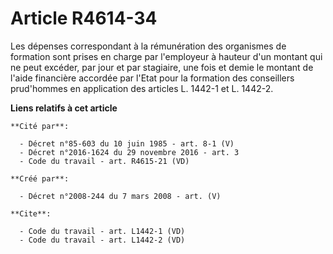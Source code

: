 # Article R4614-34

Les dépenses correspondant à la rémunération des organismes de formation sont prises en charge par l'employeur à hauteur d'un
montant qui ne peut excéder, par jour et par stagiaire, une fois et demie le montant de l'aide financière accordée par l'Etat
pour la formation des conseillers prud'hommes en application des articles L. 1442-1 et L. 1442-2.

**Liens relatifs à cet article**

	**Cité par**:

	  - Décret n°85-603 du 10 juin 1985 - art. 8-1 (V)
	  - Décret n°2016-1624 du 29 novembre 2016 - art. 3
	  - Code du travail - art. R4615-21 (VD)

	**Créé par**:

	  - Décret n°2008-244 du 7 mars 2008 - art. (V)

	**Cite**:

	  - Code du travail - art. L1442-1 (VD)
	  - Code du travail - art. L1442-2 (VD)
